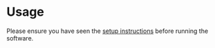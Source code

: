 # Usage

Please ensure you have seen the [setup instructions](setup.md) before running the software.